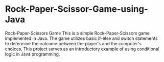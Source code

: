 # Rock-Paper-Scissor-Game-using-Java
Rock-Paper-Scissors Game This is a simple Rock-Paper-Scissors game implemented in Java. The game utilizes basic if-else and switch statements to determine the outcome between the player's and the computer's choices. This project serves as an introductory example of using conditional logic in Java programming.
